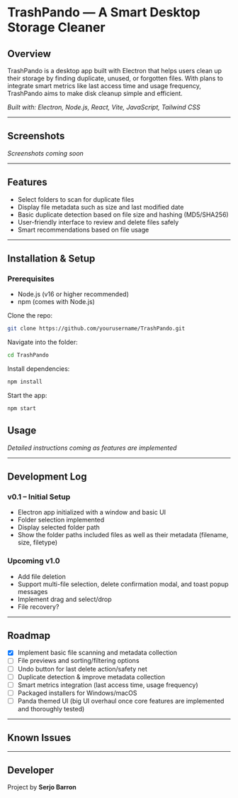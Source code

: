 # TrashPando — A Smart Desktop Storage Cleaner

## Overview  
TrashPando is a desktop app built with Electron that helps users clean up their storage by finding duplicate, unused, or forgotten files. With plans to integrate smart metrics like last access time and usage frequency, TrashPando aims to make disk cleanup simple and efficient.

*Built with: Electron, Node.js, React, Vite, JavaScript, Tailwind CSS*

---

## Screenshots  

*Screenshots coming soon*

---

## Features  
- Select folders to scan for duplicate files  
- Display file metadata such as size and last modified date  
- Basic duplicate detection based on file size and hashing (MD5/SHA256)
- User-friendly interface to review and delete files safely  
- Smart recommendations based on file usage  

---

## Installation & Setup  

### Prerequisites  
- Node.js (v16 or higher recommended)  
- npm (comes with Node.js)  

Clone the repo:  
```bash
git clone https://github.com/yourusername/TrashPando.git
```
Navigate into the folder:
```bash
cd TrashPando
```

Install dependencies:
```bash
npm install
```

Start the app:
```bash
npm start
```

## Usage

*Detailed instructions coming as features are implemented*

---

## Development Log

### **v0.1 – Initial Setup**
- Electron app initialized with a window and basic UI
- Folder selection implemented
- Display selected folder path
- Show the folder paths included files as well as their metadata (filename, size, filetype)

### **Upcoming v1.0**
- Add file deletion
- Support multi-file selection, delete confirmation modal, and toast popup messages
- Implement drag and select/drop
- File recovery?

---

## Roadmap
- [x] Implement basic file scanning and metadata collection
- [ ] File previews and sorting/filtering options
- [ ] Undo button for last delete action/safety net
- [ ] Duplicate detection & improve metadata collection
- [ ] Smart metrics integration (last access time, usage frequency)
- [ ] Packaged installers for Windows/macOS
- [ ] Panda themed UI (big UI overhaul once core features are implemented and thoroughly tested)

---

## Known Issues

---

## Developer

Project by **Serjo Barron**